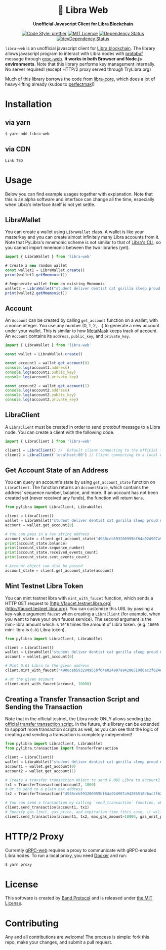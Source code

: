 <div align="center">
  <h1>
    🦄 Libra Web
  </h1>

  <p>
    <strong>Unofficial Javascript Client for <a href="http://libra.org">Libra Blockchain</a></strong>

[![Code Style: prettier](https://img.shields.io/badge/code_style-prettier-ff69b4.svg?style=flat-square)](https://github.com/prettier/prettier)
[![MIT Licence](https://badges.frapsoft.com/os/mit/mit.svg?v=103)](https://opensource.org/licenses/mit-license.php)
[![Dependency Status](https://david-dm.org/bandprotocol/libra-web.svg)](https://david-dm.org/bandprotocol/libra-web)
[![devDependency Status](https://david-dm.org/bandprotocol/libra-web/dev-status.svg)](https://david-dm.org/bandprotocol/libra-web#info=devDependencies)

  </p>
</div>

`libra-web` is an unofficial javascript client for [Libra blockchain](http://libra.org). The library allows javascript program to interact with Libra nodes with [protobuf](https://developers.google.com/protocol-buffers/) message through [grpc-web](https://grpc.io/). **It works in both Browser and Node.js environments**. Note that this library performs key management internally. No server required! (except HTTP/2 proxy served through TryLibra.org)

Much of this library borrows the code from [libra-core](https://github.com/perfectmak/libra-core), which does a lot of heavy-lifting already (kudos to [perfectmak](https://github.com/perfectmak)!)

# Installation

## via yarn

```sh
$ yarn add libra-web
```

## via CDN

```
Link TBD
```

# Usage

Below you can find example usages together with explanation. Note that this is an alpha software and interface can change all the time, especially when Libra's interface itself is not yet settle.

## LibraWallet

You can create a wallet using `LibraWallet` class. A wallet is like your masterkey and you can create almost infinitely many Libra accounts from it. Note that PyLibra's mnemonic scheme is not similar to that of [Libra's CLI](https://github.com/libra/libra/tree/master/client/src), so you cannot import mnemonic between the two libraries (yet).

```js
import { LibraWallet } from 'libra-web'

# Create a new random wallet
const wallet1 = LibraWallet.create()
print(wallet1.getMnemonic())

# Regenerate wallet from an existing Mnemonic
wallet2 = LibraWallet("student deliver dentist cat gorilla sleep proud naive gown fiber awkward weasel")
print(wallet2.getMnemonic())
```

## Account

An `Account` can be created by calling `get_account` function on a wallet, with a nonce integer. You use any number (0, 1, 2, ...) to generate a new account under your wallet. This is similar to how [MetaMask](https://metamask.io) keeps track of account. An `Account` contains its `address`, `public_key`, and `private_key`.

```js
import { LibraWallet } from 'libra-web'

const wallet = LibraWallet.create()

const account1 = wallet.get_account(0)
console.log(account1.address)
console.log(account1.public_key)
console.log(account1.private_key)

const account2 = wallet.get_account(1)
console.log(account2.address)
console.log(account2.public_key)
console.log(account2.private_key)
```

## LibraClient

A `LibraClient` must be created in order to send protobuf message to a Libra node. You can create a client with the following code.

```js
import { LibraClient } from 'libra-web'

client1 = LibraClient() //  Default client connecting to the official testnet through TryLibra.org
client2 = LibraClient('localhost:80') // Client connecting to a local node (see HTTP/2 Proxy below)
```

## Get Account State of an Address

You can query an account's state by using `get_account_state` function on `LibraClient`. The function returns an `AccountState`, which contains the address' sequence number, balance, and more. If an account has not been created yet (never received any funds), the function will return `None`.

```py
from pylibra import LibraClient, LibraWallet

client = LibraClient()
wallet = LibraWallet("student deliver dentist cat gorilla sleep proud naive gown fiber awkward weasel")
account = wallet.get_account(0)

# You can pass in a hex string address
account_state = client.get_account_state("4988ceb593200955bf64a024907a94206518d6ac2f624eec569abce38f98da86")
print(account_state.balance)
print(account_state.sequence_number)
print(account_state.received_events_count)
print(account_state.sent_events_count)

# Account object can also be passed
account_state = client.get_account_state(account)
```

## Mint Testnet Libra Token

You can mint testnet libra with `mint_with_faucet` function, which sends a HTTP GET request to [http://faucet.testnet.libra.org](http://faucet.testnet.libra.org). You can customize this URL by passing a key-value argument `faucet` when creating a `LibraClient` (for example, when you want to have your own faucet service). The second argument is the mini-libra amount which is `10^6` times the amount of Libra token. (e.g. `10000` mini-libra is `0.01` Libra token).

```py
from pylibra import LibraClient, LibraWallet

client = LibraClient()
wallet = LibraWallet("student deliver dentist cat gorilla sleep proud naive gown fiber awkward weasel")
account = wallet.get_account(0)

# Mint 0.01 Libra to the given address
client.mint_with_faucet("4988ceb593200955bf64a024907a94206518d6ac2f624eec569abce38f98da86", 10000)

# Or the given account
client.mint_with_faucet(account, 10000)
```

## Creating a Transfer Transaction Script and Sending the Transaction

Note that in the official testnet, the Libra node ONLY allows sending [the official transfer transaction script](https://github.com/libra/libra/blob/master/language/stdlib/transaction_scripts/peer_to_peer_transfer.mvir). In the future, this library can be extended to support more transaction scripts as well, as you can see that the logic of creating and sending a transaction is completely independent!

```py
from pylibra import LibraClient, LibraWallet
from pylibra.transaction import TransferTransaction

client = LibraClient()
wallet = LibraWallet("student deliver dentist cat gorilla sleep proud naive gown fiber awkward weasel")
account1 = wallet.get_account(0)
account2 = wallet.get_account(1)

# Create a transfer transaction object to send 0.001 Libra to account2
tx1 = TransferTransaction(account2, 1000)
# Or to send to a plain hex address
tx2 = TransferTransaction("4988ceb593200955bf64a024907a94206518d6ac2f624eec569abce38f98da86", 1000)

# You can send a transaction by calling `send_transaction` function, which takes a sender `Account` and a `Transaction` object. You can also optionally passed `max_gas_amount`, `gas_unit_price`, and `expiration_time`.
client.send_transaction(account1, tx1)
# Specify gas limit, gas price, and expiration time (this case, it will expire in year 2508)
client.send_transaction(account1, tx2, max_gas_amount=10000, gas_unit_price=0, expiration_time=17000000000)
```

# HTTP/2 Proxy

Currently [gRPC-web](https://github.com/grpc/grpc-web) requires a proxy to communicate with gRPC-enabled Libra nodes. To run a local proxy, you need [Docker](https://www.docker.com/) and run:

```sh
$ yarn proxy
```

# License

This software is created by [Band Protocol](https://bandprotocol.com) and is released under [the MIT License](https://opensource.org/licenses/MIT).

# Contributing

Any and all contributions are welcome! The process is simple: fork this repo, make your changes, and submit a pull request.

